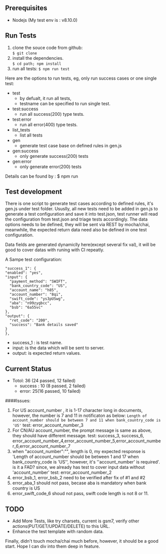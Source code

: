 ## Prerequisites

 - Nodejs (My test env is : v8.10.0)

## Run Tests

 1. clone the souce code from github: 	
`$ git clone`  
 3. install the dependencies. 	
`$ cd path; npm install`
 5. run all tests: 
`$ npm run test`

Here are the options to run tests, eg, only run success cases or one single test:
 
 -  test
	 - by defualt, it run all tests,
	 - testname can be specified to run single test.
 -  test:success
	 - run all success(200) type tests.
 - test:error
	 - run all error(400) type tests.
 - list_tests
	 - list all tests
 - gen
	 - generate test case base on defined rules in gen.js
 - gen:success
	 - only generate success(200) tests
 - gen:error
	 - only generate error(200) tests

Details can be found by : $ npm run

## Test development
There is one script to generate test cases according to defined rules, it's gen.js under test folder.
Ususlly, all new tests need to be added in gen.js to generate a test configuration and save it into test.json, test runner will read the configuration from test.json and triage tests accordingly. 
The data options needs to be defined, they will be sent via REST by mocha/chai, meanwhile, the expected return data need also be defined in one test configuration. 

Data fields are generated dynamiclly here(except several fix val), it will be good to cover datas with runing with CI repeatly.

A Sampe test configuration:

    "success_1": {
    "enabled": "yes",
    "input": {
      "payment_method": "SWIFT",
      "bank_country_code": "US",
      "account_name": "h85",
      "account_number": "8qi",
      "swift_code": "ys3pUSwg",
      "aba": "n99zygbcc",
      "bsb": "6a55vc"
    },
    "output": {
      "ret_code": "200",
      "success": "Bank details saved"
    }
    },


 - success_1 : is test name.
 - input: is the data which will be sent to server.
 - output: is expected return values.


## Current Status
 - Totol: 36 (24 passed, 12 failed)
	- success : 10 (8 passed, 2 failed)
	- error: 25(16 passed, 10 failed) 


####Issues:
1. 	For US account_number , it is 1-17 character long in documents, however, the number is 7 and 11 in notificaton as below:
	`Length of account_number should be between 7 and 11 when bank_country_code is 'US'`
	test: error_account_number_3
2. For CN/AU account_number, the prompt message is same as above, they should have different message.
	test: success_3, success_6, error_account_number_4,error_account_number_5,error_account_number_6,error_account_number_7
3. when "account_number":"", length is 0, my expected response is 'Length of account_number should be between 1 and 17 when bank_country_code is 'US'', however, it's ''account_number' is required'.
is it a FAD? since, we already has test to cover input data without 'account_number'
    test: error_account_number_2
4. error_bsb_1, error_bsb_2 need to be verified after fix of #1 and #2
5. error_aba_1 should not pass, becase aba is mandatory when bank country is US
6. error_swift_code_6 shoud not pass, swift code length is not 8 or 11. 



## TODO
 - Add More Tests, like try charsets, current is gsm7, verify other actions(PUT/GET/UPDATE/DELETE) to this URL.
 - Enhance the test template with random data.


Finally, didn't touch mocha/chai much before, however, it should be a good start. Hope I can div into them deep in feature.

